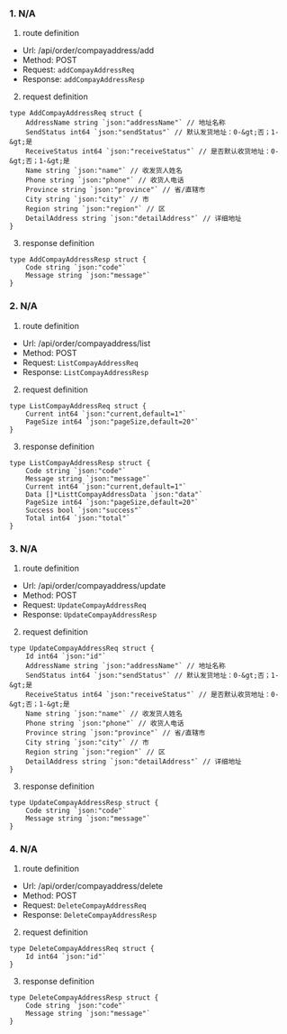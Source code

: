 ### 1. N/A

1. route definition

- Url: /api/order/compayaddress/add
- Method: POST
- Request: `addCompayAddressReq`
- Response: `addCompayAddressResp`

2. request definition



```golang
type AddCompayAddressReq struct {
	AddressName string `json:"addressName"` // 地址名称
	SendStatus int64 `json:"sendStatus"` // 默认发货地址：0-&gt;否；1-&gt;是
	ReceiveStatus int64 `json:"receiveStatus"` // 是否默认收货地址：0-&gt;否；1-&gt;是
	Name string `json:"name"` // 收发货人姓名
	Phone string `json:"phone"` // 收货人电话
	Province string `json:"province"` // 省/直辖市
	City string `json:"city"` // 市
	Region string `json:"region"` // 区
	DetailAddress string `json:"detailAddress"` // 详细地址
}
```


3. response definition



```golang
type AddCompayAddressResp struct {
	Code string `json:"code"`
	Message string `json:"message"`
}
```

### 2. N/A

1. route definition

- Url: /api/order/compayaddress/list
- Method: POST
- Request: `ListCompayAddressReq`
- Response: `ListCompayAddressResp`

2. request definition



```golang
type ListCompayAddressReq struct {
	Current int64 `json:"current,default=1"`
	PageSize int64 `json:"pageSize,default=20"`
}
```


3. response definition



```golang
type ListCompayAddressResp struct {
	Code string `json:"code"`
	Message string `json:"message"`
	Current int64 `json:"current,default=1"`
	Data []*ListtCompayAddressData `json:"data"`
	PageSize int64 `json:"pageSize,default=20"`
	Success bool `json:"success"`
	Total int64 `json:"total"`
}
```

### 3. N/A

1. route definition

- Url: /api/order/compayaddress/update
- Method: POST
- Request: `UpdateCompayAddressReq`
- Response: `UpdateCompayAddressResp`

2. request definition



```golang
type UpdateCompayAddressReq struct {
	Id int64 `json:"id"`
	AddressName string `json:"addressName"` // 地址名称
	SendStatus int64 `json:"sendStatus"` // 默认发货地址：0-&gt;否；1-&gt;是
	ReceiveStatus int64 `json:"receiveStatus"` // 是否默认收货地址：0-&gt;否；1-&gt;是
	Name string `json:"name"` // 收发货人姓名
	Phone string `json:"phone"` // 收货人电话
	Province string `json:"province"` // 省/直辖市
	City string `json:"city"` // 市
	Region string `json:"region"` // 区
	DetailAddress string `json:"detailAddress"` // 详细地址
}
```


3. response definition



```golang
type UpdateCompayAddressResp struct {
	Code string `json:"code"`
	Message string `json:"message"`
}
```

### 4. N/A

1. route definition

- Url: /api/order/compayaddress/delete
- Method: POST
- Request: `DeleteCompayAddressReq`
- Response: `DeleteCompayAddressResp`

2. request definition



```golang
type DeleteCompayAddressReq struct {
	Id int64 `json:"id"`
}
```


3. response definition



```golang
type DeleteCompayAddressResp struct {
	Code string `json:"code"`
	Message string `json:"message"`
}
```


